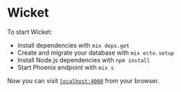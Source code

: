 # Wicket

To start Wicket:

  * Install dependencies with `mix deps.get`
  * Create and migrate your database with `mix ecto.setup`
  * Install Node.js dependencies with `npm install`
  * Start Phoenix endpoint with `mix s`

Now you can visit [`localhost:4000`](http://localhost:4000) from your browser.
